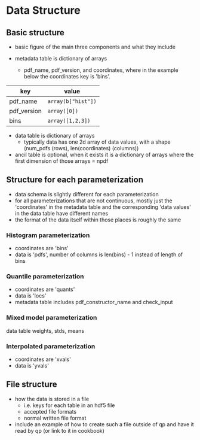 # Data Structure

## Basic structure

- basic figure of the main three components and what they include

- metadata table is dictionary of arrays
  - pdf_name, pdf_version, and coordinates, where in the example below the coordinates key is 'bins'.

| key         | value              |
| ----------- | ------------------ |
| pdf_name    | `array(b["hist"])` |
| pdf_version | `array([0])`       |
| bins        | `array([1,2,3])`   |

- data table is dictionary of arrays
  - typically data has one 2d array of data values, with a shape (num_pdfs (rows), len(coordinates) (columns))
- ancil table is optional, when it exists it is a dictionary of arrays where the first dimension of those arrays = npdf

## Structure for each parameterization

- data schema is slightly different for each parameterization
- for all parameterizations that are not continuous, mostly just the 'coordinates' in the metadata table and the corresponding 'data values' in the data table have different names
- the format of the data itself within those places is roughly the same

### Histogram parameterization

- coordinates are 'bins'
- data is 'pdfs', number of columns is len(bins) - 1 instead of length of bins

### Quantile parameterization

- coordinates are 'quants'
- data is 'locs'
- metadata table includes pdf_constructor_name and check_input

### Mixed model parameterization

data table
weights, stds, means

### Interpolated parameterization

- coordinates are 'xvals'
- data is 'yvals'

## File structure

- how the data is stored in a file
  - i.e. keys for each table in an hdf5 file
  - accepted file formats
  - normal written file format
- include an example of how to create such a file outside of qp and have it read by qp (or link to it in cookbook)
